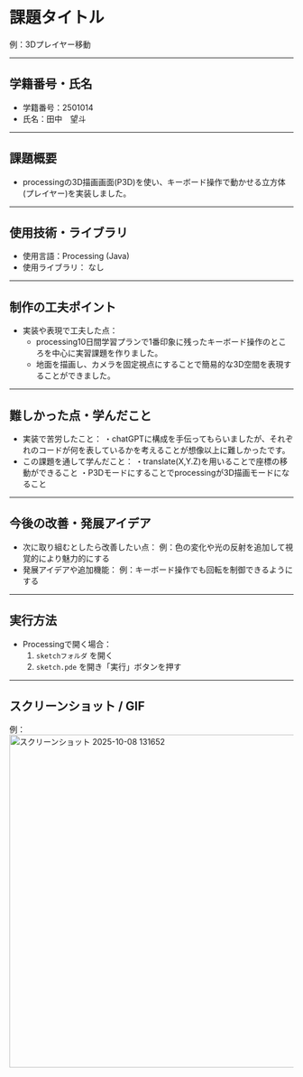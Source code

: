 # 課題タイトル
例：3Dプレイヤー移動

---

## 学籍番号・氏名
- 学籍番号：2501014
- 氏名：田中　望斗

---

## 課題概要

- processingの3D描画画面(P3D)を使い、キーボード操作で動かせる立方体(プレイヤー)を実装しました。

---

## 使用技術・ライブラリ
- 使用言語：Processing (Java)
- 使用ライブラリ：
  なし

---

## 制作の工夫ポイント
- 実装や表現で工夫した点：
  - processing10日間学習プランで1番印象に残ったキーボード操作のところを中心に実習課題を作りました。
  - 地面を描画し、カメラを固定視点にすることで簡易的な3D空間を表現することができました。

---

## 難しかった点・学んだこと
- 実装で苦労したこと：
  ・chatGPTに構成を手伝ってもらいましたが、それぞれのコードが何を表しているかを考えることが想像以上に難しかったです。
- この課題を通して学んだこと：
  ・translate(X,Y.Z)を用いることで座標の移動ができること
  ・P3Dモードにすることでprocessingが3D描画モードになること
---

## 今後の改善・発展アイデア
- 次に取り組むとしたら改善したい点：
  例：色の変化や光の反射を追加して視覚的により魅力的にする
- 発展アイデアや追加機能：
  例：キーボード操作でも回転を制御できるようにする

---

## 実行方法
- Processingで開く場合：
  1. `sketchフォルダ` を開く
  2. `sketch.pde` を開き「実行」ボタンを押す

---

## スクリーンショット / GIF
例：<img width="785" height="590" alt="スクリーンショット 2025-10-08 131652" src="https://github.com/user-attachments/assets/753f703c-1f99-476d-8b90-9ac8ec7bbf80" />

